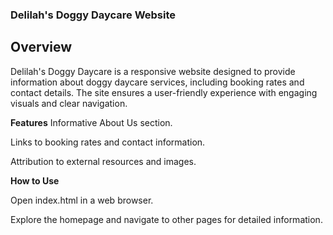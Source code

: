 ### Delilah's Doggy Daycare Website ###

## Overview ##

Delilah's Doggy Daycare is a responsive website designed to provide information about doggy daycare services, including booking rates and contact details.
The site ensures a user-friendly experience with engaging visuals and clear navigation.

**Features**
Informative About Us section.

Links to booking rates and contact information.

Attribution to external resources and images.

**How to Use**

Open index.html in a web browser.

Explore the homepage and navigate to other pages for detailed information.


